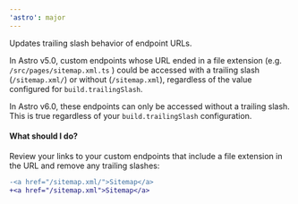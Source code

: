 ```yaml
---
'astro': major
---
```


Updates trailing slash behavior of endpoint URLs.

In Astro v5.0, custom endpoints whose URL ended in a file extension (e.g. `/src/pages/sitemap.xml.ts` ) could be accessed with a trailing slash (`/sitemap.xml/`) or without (`/sitemap.xml`), regardless of the value configured for `build.trailingSlash`.

In Astro v6.0, these endpoints can only be accessed without a trailing slash. This is true regardless of your `build.trailingSlash` configuration.

#### What should I do?

Review your links to your custom endpoints that include a file extension in the URL and remove any trailing slashes:

```diff
-<a href="/sitemap.xml/">Sitemap</a>
+<a href="/sitemap.xml">Sitemap</a>
```
